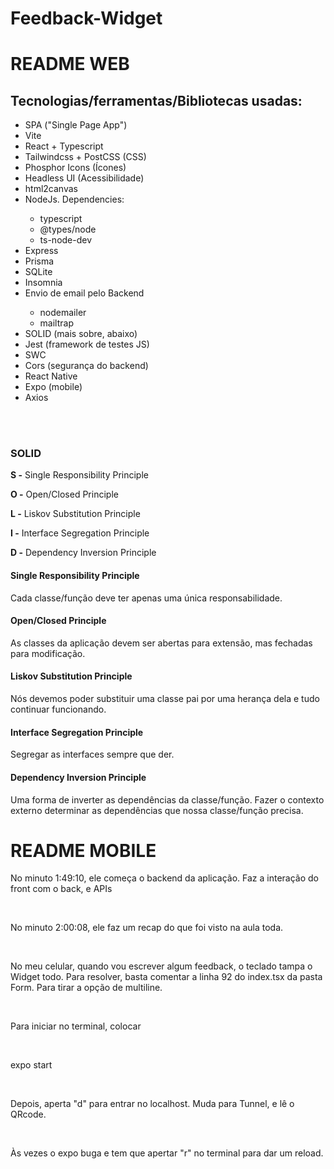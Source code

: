 # Feedback-Widget

<h1>README WEB</h1>

<h2>Tecnologias/ferramentas/Bibliotecas usadas:</h2>
<ul>
  <li>SPA ("Single Page App")</li>
  <li>Vite</li>
  <li>React + Typescript</li>
  <li>Tailwindcss + PostCSS (CSS)</li>
  <li>Phosphor Icons (Ícones)</li>
  <li>Headless UI (Acessibilidade)</li>
  <li>html2canvas</li>
  <li>NodeJs. Dependencies:</li>
    <ul>
  <li>typescript</li>
  <li>@types/node</li>
  <li>ts-node-dev</li>
    </ul>
  <li>Express</li>
  <li>Prisma</li>
  <li>SQLite</li>
  <li>Insomnia</li>
  <li>Envio de email pelo Backend</li>
  <ul>
    <li>nodemailer</li>
    <li>mailtrap</li>
  </ul>
  <li>SOLID (mais sobre, abaixo)</li>
  <li>Jest (framework de testes JS)</li>
  <li>SWC</li>
  <li>Cors (segurança do backend)</li>
  <li>React Native</li>
  <li>Expo (mobile)</li>
  <li>Axios</li>
  <!-- <li></li> -->
</ul>

<br>
<br>

<h3>SOLID</h3>
<p><strong>S -</strong> Single Responsibility Principle</p>
<p><strong>O -</strong> Open/Closed Principle</p>
<p><strong>L -</strong> Liskov Substitution Principle</p>
<p><strong>I -</strong> Interface Segregation Principle</p>
<p><strong>D -</strong> Dependency Inversion Principle</p>

<h4>Single Responsibility Principle</h4>
<p>Cada classe/função deve ter apenas uma única responsabilidade.</p>

<h4>Open/Closed Principle</h4>
<p>As classes da aplicação devem ser abertas para extensão, mas fechadas para modificação.</p>

<h4>Liskov Substitution Principle</h4>
<p>Nós devemos poder substituir uma classe pai por uma herança dela e tudo continuar funcionando.</p>

<h4>Interface Segregation Principle</h4>
<p>Segregar as interfaces sempre que der.</p>

<h4>Dependency Inversion Principle</h4>
<p>Uma forma de inverter as dependências da classe/função. Fazer o contexto externo determinar as dependências que nossa classe/função precisa.</p>

<h1>README MOBILE</h1>

<p>No minuto 1:49:10, ele começa o backend da aplicação. Faz a interação do front com o back, e APIs</p>
<br>
<p>No minuto 2:00:08, ele faz um recap do que foi visto na aula toda.</p>
<br>
<p>No meu celular, quando vou escrever algum feedback, o teclado tampa o Widget todo. Para resolver, basta comentar a linha 92 do index.tsx da pasta Form. Para tirar a opção de multiline.</p>
<br>
<p>
Para iniciar no terminal, colocar
</p>
<br>
<p>
expo start
</p>
<br>
<p>
Depois, aperta "d" para entrar no localhost. Muda para Tunnel, e lê o QRcode.
</p>
<br>
<p>
Às vezes o expo buga e tem que apertar "r" no terminal para dar um reload.
</p>
